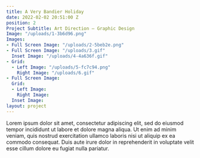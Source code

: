 ```yaml
---
title: A Very Bandier Holiday
date: 2022-02-02 20:51:00 Z
position: 2
Project Subtitle: Art Direction — Graphic Design
Image: "/uploads/1-3b6d96.png"
Images:
- Full Screen Image: "/uploads/2-5beb2e.png"
- Full Screen Image: "/uploads/3.gif"
  Inset Image: "/uploads/4-4a636f.gif"
- Grid:
  - Left Image: "/uploads/5-fc7c94.png"
    Right Image: "/uploads/6.gif"
- Full Screen Image: 
  Grid:
  - Left Image: 
    Right Image: 
  Inset Image: 
layout: project
---
```


Lorem ipsum dolor sit amet, consectetur adipiscing elit, sed do eiusmod tempor incididunt ut labore et dolore magna aliqua. Ut enim ad minim veniam, quis nostrud exercitation ullamco laboris nisi ut aliquip ex ea commodo consequat. Duis aute irure dolor in reprehenderit in voluptate velit esse cillum dolore eu fugiat nulla pariatur. 